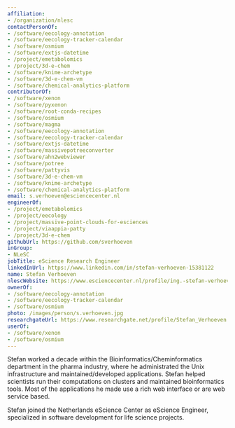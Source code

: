 ```yaml
---
affiliation:
- /organization/nlesc
contactPersonOf:
- /software/eecology-annotation
- /software/eecology-tracker-calendar
- /software/osmium
- /software/extjs-datetime
- /project/emetabolomics
- /project/3d-e-chem
- /software/knime-archetype
- /software/3d-e-chem-vm
- /software/chemical-analytics-platform
contributorOf:
- /software/xenon
- /software/pyxenon
- /software/root-conda-recipes
- /software/osmium
- /software/magma
- /software/eecology-annotation
- /software/eecology-tracker-calendar
- /software/extjs-datetime
- /software/massivepotreeconverter
- /software/ahn2webviewer
- /software/potree
- /software/pattyvis
- /software/3d-e-chem-vm
- /software/knime-archetype
- /software/chemical-analytics-platform
email: s.verhoeven@esciencecenter.nl
engineerOf:
- /project/emetabolomics
- /project/eecology
- /project/massive-point-clouds-for-esciences
- /project/viaappia-patty
- /project/3d-e-chem
githubUrl: https://github.com/sverhoeven
inGroup:
- NLeSC
jobTitle: eScience Research Engineer
linkedInUrl: https://www.linkedin.com/in/stefan-verhoeven-15381122
name: Stefan Verhoeven
nlescWebsite: https://www.esciencecenter.nl/profile/ing.-stefan-verhoeven
ownerOf:
- /software/eecology-annotation
- /software/eecology-tracker-calendar
- /software/osmium
photo: /images/person/s.verhoeven.jpg
researchgateUrl: https://www.researchgate.net/profile/Stefan_Verhoeven
userOf:
- /software/xenon
- /software/osmium
---
```

Stefan worked a decade within the Bioinformatics/Cheminformatics department in the pharma industry, where he administrated the Unix infrastructure and maintained/developed applications. Stefan helped scientists run their computations on clusters and maintained bioinformatics tools.
Most of the applications he made use a rich web interface or are web service based.

Stefan joined the Netherlands eScience Center as eScience Engineer, specialized in software development for life science projects.
